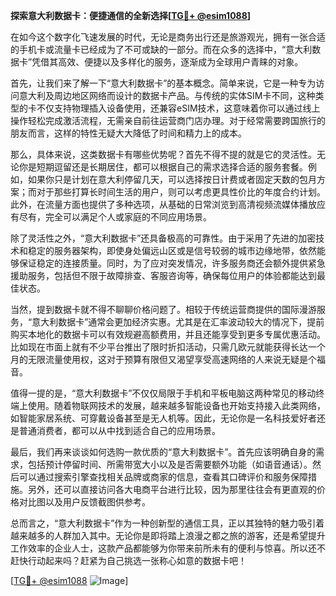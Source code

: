 **探索意大利数据卡：便捷通信的全新选择[[TG💪+ @esim1088](https://t.me/s/esim1088)]**

在如今这个数字化飞速发展的时代，无论是商务出行还是旅游观光，拥有一张合适的手机卡或流量卡已经成为了不可或缺的一部分。而在众多的选择中，“意大利数据卡”凭借其高效、便捷以及多样化的服务，逐渐成为全球用户青睐的对象。

首先，让我们来了解一下“意大利数据卡”的基本概念。简单来说，它是一种专为访问意大利及周边地区网络而设计的数据卡产品。与传统的实体SIM卡不同，这种类型的卡不仅支持物理插入设备使用，还兼容eSIM技术，这意味着你可以通过线上操作轻松完成激活流程，无需亲自前往运营商门店办理。对于经常需要跨国旅行的朋友而言，这样的特性无疑大大降低了时间和精力上的成本。

那么，具体来说，这类数据卡有哪些优势呢？首先不得不提的就是它的灵活性。无论你是短期逗留还是长期居住，都可以根据自己的需求选择合适的服务套餐。例如，如果你只是计划在意大利停留几天，可以选择按日计费或者固定天数的包月方案；而对于那些打算长时间生活的用户，则可以考虑更具性价比的年度合约计划。此外，在流量方面也提供了多种选项，从基础的日常浏览到高清视频流媒体播放应有尽有，完全可以满足个人或家庭的不同应用场景。

除了灵活性之外，“意大利数据卡”还具备极高的可靠性。由于采用了先进的加密技术和稳定的服务器架构，即使身处偏远山区或是信号较弱的城市边缘地带，依然能够保证稳定的连接质量。同时，为了应对突发情况，许多服务商还会额外提供紧急援助服务，包括但不限于故障排查、客服咨询等，确保每位用户的体验都能达到最佳状态。

当然，提到数据卡就不得不聊聊价格问题了。相较于传统运营商提供的国际漫游服务，“意大利数据卡”通常会更加经济实惠。尤其是在汇率波动较大的情况下，提前购买本地化的数据卡可以有效规避高额费用，并且还能享受到更多专属优惠活动。比如现在市面上就有不少平台推出了限时折扣活动，只需几欧元就能获得长达一个月的无限流量使用权，这对于预算有限但又渴望享受高速网络的人来说无疑是个福音。

值得一提的是，“意大利数据卡”不仅仅局限于手机和平板电脑这两种常见的移动终端上使用。随着物联网技术的发展，越来越多智能设备也开始支持接入此类网络，如智能家居系统、可穿戴设备甚至是无人机等。因此，无论你是一名科技爱好者还是普通消费者，都可以从中找到适合自己的应用场景。

最后，我们再来谈谈如何选购一款优质的“意大利数据卡”。首先应该明确自身的需求，包括预计停留时间、所需带宽大小以及是否需要额外功能（如语音通话）。然后可以通过搜索引擎查找相关品牌或商家的信息，查看其口碑评价和服务保障措施。另外，还可以直接访问各大电商平台进行比较，因为那里往往会有更直观的价格对比图以及用户反馈截图供参考。

总而言之，“意大利数据卡”作为一种创新型的通信工具，正以其独特的魅力吸引着越来越多的人群加入其中。无论你是即将踏上浪漫之都之旅的游客，还是希望提升工作效率的企业人士，这款产品都能够为你带来前所未有的便利与惊喜。所以还不赶快行动起来吗？赶紧为自己挑选一张称心如意的数据卡吧！

[[TG💪+ @esim1088](https://t.me/s/esim1088) ![Image](https://i.postimg.cc/4NQfJmqS/Snipaste-2025-05-13-00-14-12.png)]